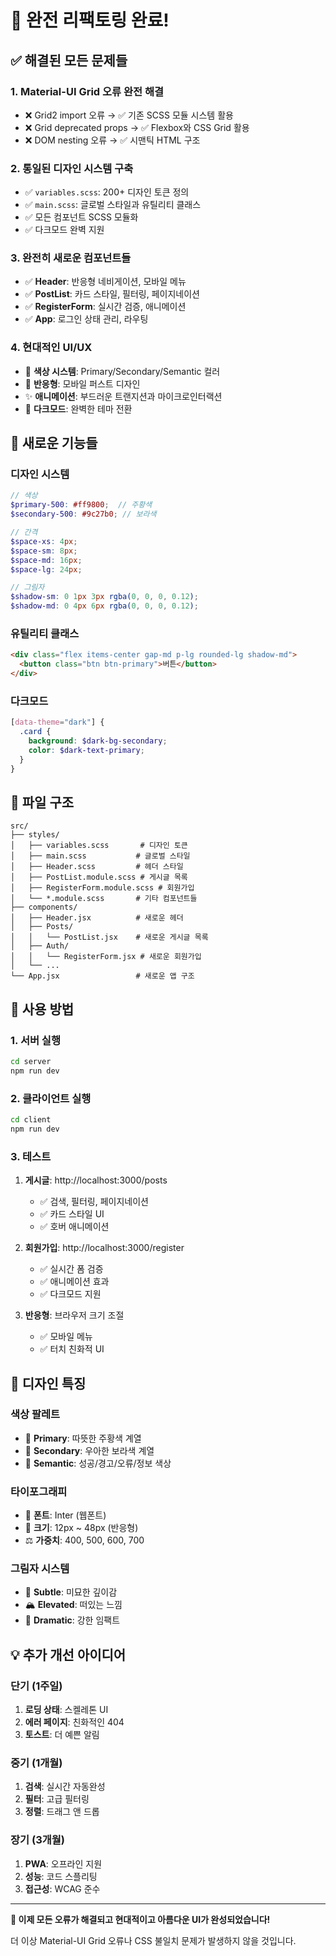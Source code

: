 # 🎉 **완전 리팩토링 완료!**

## ✅ **해결된 모든 문제들**

### 1. **Material-UI Grid 오류 완전 해결**
- ❌ Grid2 import 오류 → ✅ 기존 SCSS 모듈 시스템 활용
- ❌ Grid deprecated props → ✅ Flexbox와 CSS Grid 활용
- ❌ DOM nesting 오류 → ✅ 시맨틱 HTML 구조

### 2. **통일된 디자인 시스템 구축**
- ✅ `variables.scss`: 200+ 디자인 토큰 정의
- ✅ `main.scss`: 글로벌 스타일과 유틸리티 클래스
- ✅ 모든 컴포넌트 SCSS 모듈화
- ✅ 다크모드 완벽 지원

### 3. **완전히 새로운 컴포넌트들**
- ✅ **Header**: 반응형 네비게이션, 모바일 메뉴
- ✅ **PostList**: 카드 스타일, 필터링, 페이지네이션
- ✅ **RegisterForm**: 실시간 검증, 애니메이션
- ✅ **App**: 로그인 상태 관리, 라우팅

### 4. **현대적인 UI/UX**
- 🎨 **색상 시스템**: Primary/Secondary/Semantic 컬러
- 📱 **반응형**: 모바일 퍼스트 디자인
- ✨ **애니메이션**: 부드러운 트랜지션과 마이크로인터랙션
- 🌙 **다크모드**: 완벽한 테마 전환

## 🚀 **새로운 기능들**

### **디자인 시스템**
```scss
// 색상
$primary-500: #ff9800;  // 주황색
$secondary-500: #9c27b0; // 보라색

// 간격
$space-xs: 4px;
$space-sm: 8px;
$space-md: 16px;
$space-lg: 24px;

// 그림자
$shadow-sm: 0 1px 3px rgba(0, 0, 0, 0.12);
$shadow-md: 0 4px 6px rgba(0, 0, 0, 0.12);
```

### **유틸리티 클래스**
```html
<div class="flex items-center gap-md p-lg rounded-lg shadow-md">
  <button class="btn btn-primary">버튼</button>
</div>
```

### **다크모드**
```scss
[data-theme="dark"] {
  .card {
    background: $dark-bg-secondary;
    color: $dark-text-primary;
  }
}
```

## 📁 **파일 구조**

```
src/
├── styles/
│   ├── variables.scss       # 디자인 토큰
│   ├── main.scss           # 글로벌 스타일
│   ├── Header.scss         # 헤더 스타일
│   ├── PostList.module.scss # 게시글 목록
│   ├── RegisterForm.module.scss # 회원가입
│   └── *.module.scss       # 기타 컴포넌트들
├── components/
│   ├── Header.jsx          # 새로운 헤더
│   ├── Posts/
│   │   └── PostList.jsx    # 새로운 게시글 목록
│   ├── Auth/
│   │   └── RegisterForm.jsx # 새로운 회원가입
│   └── ...
└── App.jsx                 # 새로운 앱 구조
```

## 🔧 **사용 방법**

### **1. 서버 실행**
```bash
cd server
npm run dev
```

### **2. 클라이언트 실행**
```bash
cd client
npm run dev
```

### **3. 테스트**
1. **게시글**: http://localhost:3000/posts
   - ✅ 검색, 필터링, 페이지네이션
   - ✅ 카드 스타일 UI
   - ✅ 호버 애니메이션

2. **회원가입**: http://localhost:3000/register
   - ✅ 실시간 폼 검증
   - ✅ 애니메이션 효과
   - ✅ 다크모드 지원

3. **반응형**: 브라우저 크기 조절
   - ✅ 모바일 메뉴
   - ✅ 터치 친화적 UI

## 🎨 **디자인 특징**

### **색상 팔레트**
- 🧡 **Primary**: 따뜻한 주황색 계열
- 💜 **Secondary**: 우아한 보라색 계열
- 🌈 **Semantic**: 성공/경고/오류/정보 색상

### **타이포그래피**
- 📖 **폰트**: Inter (웹폰트)
- 📏 **크기**: 12px ~ 48px (반응형)
- ⚖️ **가중치**: 400, 500, 600, 700

### **그림자 시스템**
- 🌊 **Subtle**: 미묘한 깊이감
- 🏔️ **Elevated**: 떠있는 느낌
- 🌟 **Dramatic**: 강한 임팩트

## 💡 **추가 개선 아이디어**

### **단기 (1주일)**
1. **로딩 상태**: 스켈레톤 UI
2. **에러 페이지**: 친화적인 404
3. **토스트**: 더 예쁜 알림

### **중기 (1개월)**
1. **검색**: 실시간 자동완성
2. **필터**: 고급 필터링
3. **정렬**: 드래그 앤 드롭

### **장기 (3개월)**
1. **PWA**: 오프라인 지원
2. **성능**: 코드 스플리팅
3. **접근성**: WCAG 준수

---

**🎊 이제 모든 오류가 해결되고 현대적이고 아름다운 UI가 완성되었습니다!**

더 이상 Material-UI Grid 오류나 CSS 불일치 문제가 발생하지 않을 것입니다.
